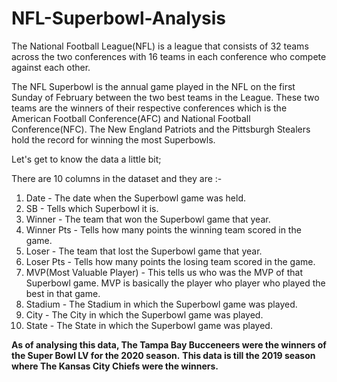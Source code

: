 # NFL-Superbowl-Analysis

The National Football League(NFL) is a league that consists of 32 teams across the two conferences with 16 teams in each conference who compete against each other.


The NFL Superbowl is the annual game played in the NFL on the first Sunday of February between the two best teams in the League. These two teams are the winners of their respective conferences which is the American Football Conference(AFC) and National Football Conference(NFC). The New England Patriots and the Pittsburgh Stealers hold the record for winning the most Superbowls.

Let's get to know the data a little bit;

There are 10 columns in the dataset and they are :-

1. Date - The date when the Superbowl game was held.
2. SB - Tells which Superbowl it is.
3. Winner - The team that won the Superbowl game that year.
4. Winner Pts - Tells how many points the winning team scored in  the game.
5. Loser - The team that lost the Superbowl game that year.
6. Loser Pts - Tells how many points the losing team scored in  the game.
7. MVP(Most Valuable Player) - This tells us who was the MVP of that Superbowl game. MVP is basically the player who player who played the best in that game.
8. Stadium - The Stadium in which the Superbowl game was played.
9. City - The City in which the Superbowl game was played.
10. State - The State in which the Superbowl game was played.

**As of analysing this data, The Tampa Bay Bucceneers were the winners of the Super Bowl LV for the 2020 season.**
**This data is till the 2019 season where The Kansas City Chiefs were the winners.**
